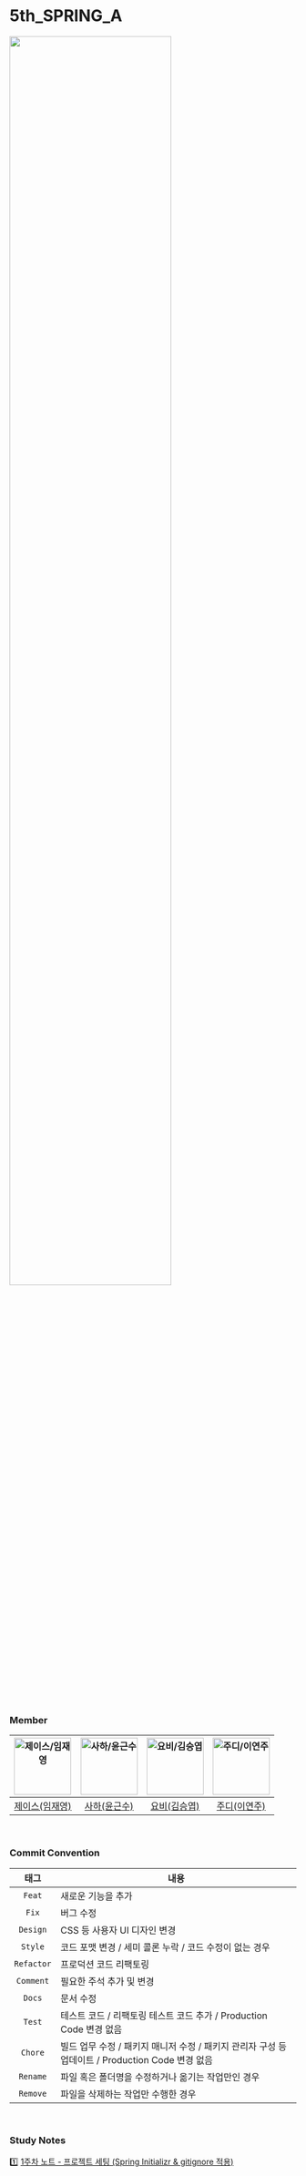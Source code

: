 # 5th_SPRING_A
<img width="75%" src="https://github.com/SMUMC/5th_SPRING_A/assets/55044278/4f812fa2-b866-4d27-ac58-22ea363c2caa">

### Member
| <img src="https://avatars.githubusercontent.com/u/55044278?v=4" width=100px alt="제이스/임재영"/>  | <img src="https://avatars.githubusercontent.com/u/113494060?v=4" width=100px alt="사하/윤근수"/>  | <img src="https://avatars.githubusercontent.com/u/61226778?v=4" width=100px alt="요비/김승엽"/>  | <img src="https://avatars.githubusercontent.com/u/121855519?v=4" width=100px alt="주디/이연주"/>  | 
| :-----: | :-----: | :-----: | :-----: |
| [제이스(임재영)](https://github.com/limjustin) | [사하(윤근수)](https://github.com/rlJzr)  | [요비(김승엽)](https://github.com/yeopyeop-82) | [주디(이연주)](https://github.com/Lee-Yeonjoo) |
<br>

### Commit Convention
|태그|내용|
|:----:|-------|
|`Feat`|새로운 기능을 추가|
|`Fix`|버그 수정|
|`Design`|CSS 등 사용자 UI 디자인 변경|
|`Style`|코드 포맷 변경 / 세미 콜론 누락 / 코드 수정이 없는 경우|
|`Refactor`|프로덕션 코드 리팩토링|
|`Comment`|필요한 주석 추가 및 변경|
|`Docs`|문서 수정|
|`Test`|테스트 코드 / 리팩토링 테스트 코드 추가 / Production Code 변경 없음|
|`Chore`|빌드 업무 수정 / 패키지 매니저 수정 / 패키지 관리자 구성 등 업데이트 / Production Code 변경 없음|
|`Rename`|파일 혹은 폴더명을 수정하거나 옮기는 작업만인 경우|
|`Remove`|파일을 삭제하는 작업만 수행한 경우|
<br>

### Study Notes
1️⃣ [1주차 노트 - 프로젝트 세팅 (Spring Initializr & gitignore 적용)](https://makeus-challenge.notion.site/1-a117b0cb03c4408ca0334c6169a3dbf8?pvs=4)
